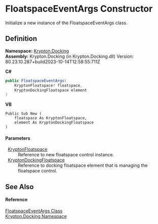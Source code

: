 # FloatspaceEventArgs Constructor


Initialize a new instance of the FloatspaceEventArgs class.



## Definition
**Namespace:** <a href="98399376-cf41-9454-4b4d-4fab2ca20bc7.md">Krypton.Docking</a>  
**Assembly:** Krypton.Docking (in Krypton.Docking.dll) Version: 80.23.10.287+build2023-10-14T12:58:55:711Z

**C#**
``` C#
public FloatspaceEventArgs(
	KryptonFloatspace? floatspace,
	KryptonDockingFloatspace element
)
```
**VB**
``` VB
Public Sub New ( 
	floatspace As KryptonFloatspace,
	element As KryptonDockingFloatspace
)
```



#### Parameters
<dl><dt>  <a href="0abd97f1-16de-eca8-ba36-5ceaf97e49ba.md">KryptonFloatspace</a></dt><dd>Reference to new floatspace control instance.</dd><dt>  <a href="a85b93b1-d0b7-72b5-08f6-2a3a04adeb96.md">KryptonDockingFloatspace</a></dt><dd>Reference to docking floatspace element that is managing the floatspace control.</dd></dl>

## See Also


#### Reference
<a href="7aedb527-8a2e-0a84-8cdc-a453f1cc7b70.md">FloatspaceEventArgs Class</a>  
<a href="98399376-cf41-9454-4b4d-4fab2ca20bc7.md">Krypton.Docking Namespace</a>  
